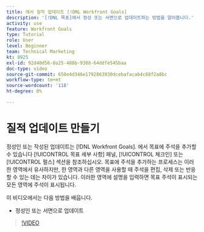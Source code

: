 ```yaml
---
title: 에서 질적 업데이트 [!DNL Workfront Goals]
description: '[!DNL 목표]에서 정성 또는 서면으로 업데이트하는 방법을 알아봅니다.'
activity: use
feature: Workfront Goals
type: Tutorial
role: User
level: Beginner
team: Technical Marketing
kt: 8925
exl-id: 92d40d56-0a25-488b-9308-64ddfe545baa
doc-type: video
source-git-commit: 650e4d346e1792863930dcebafacab4c88f2a8bc
workflow-type: tm+mt
source-wordcount: '118'
ht-degree: 0%

---
```


# 질적 업데이트 만들기

정성인 또는 작성된 업데이트는 [!DNL Workfront Goals]. 에서 목표에 주석을 추가할 수 있습니다 [!UICONTROL 목표 세부 사항] 패널, [!UICONTROL 체크인] 또는 [!UICONTROL 펄스] 섹션을 참조하십시오. 목표에 주석을 추가하는 프로세스는 이러한 영역에서 유사하지만, 한 영역과 다른 영역을 사용할 때 주석을 편집, 삭제 또는 반응 할 수 있는 데는 차이가 있습니다. 이러한 영역에 설명을 입력하면 목표 주석이 표시되는 모든 영역에 주석이 표시됩니다.

이 비디오에서는 다음 방법을 배웁니다.

* 정성인 또는 서면으로 업데이트

>[!VIDEO](https://video.tv.adobe.com/v/335197/?quality=12&learn=on)

